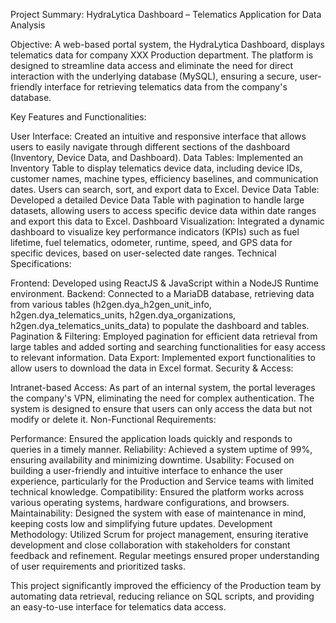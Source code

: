 Project Summary: HydraLytica Dashboard – Telematics Application for Data Analysis

Objective:
A web-based portal system, the HydraLytica Dashboard, displays telematics data for company XXX Production department. The platform is designed to streamline data access and eliminate the need for direct interaction with the underlying database (MySQL), ensuring a secure, user-friendly interface for retrieving telematics data from the company's database.

Key Features and Functionalities:

User Interface: Created an intuitive and responsive interface that allows users to easily navigate through different sections of the dashboard (Inventory, Device Data, and Dashboard).
Data Tables: Implemented an Inventory Table to display telematics device data, including device IDs, customer names, machine types, efficiency baselines, and communication dates. Users can search, sort, and export data to Excel.
Device Data Table: Developed a detailed Device Data Table with pagination to handle large datasets, allowing users to access specific device data within date ranges and export this data to Excel.
Dashboard Visualization: Integrated a dynamic dashboard to visualize key performance indicators (KPIs) such as fuel lifetime, fuel telematics, odometer, runtime, speed, and GPS data for specific devices, based on user-selected date ranges.
Technical Specifications:

Frontend: Developed using ReactJS & JavaScript within a NodeJS Runtime environment.
Backend: Connected to a MariaDB database, retrieving data from various tables (h2gen.dya_h2gen_unit_info, h2gen.dya_telematics_units, h2gen.dya_organizations, h2gen.dya_telematics_units_data) to populate the dashboard and tables.
Pagination & Filtering: Employed pagination for efficient data retrieval from large tables and added sorting and searching functionalities for easy access to relevant information.
Data Export: Implemented export functionalities to allow users to download the data in Excel format.
Security & Access:

Intranet-based Access: As part of an internal system, the portal leverages the company's VPN, eliminating the need for complex authentication. The system is designed to ensure that users can only access the data but not modify or delete it.
Non-Functional Requirements:

Performance: Ensured the application loads quickly and responds to queries in a timely manner.
Reliability: Achieved a system uptime of 99%, ensuring availability and minimizing downtime.
Usability: Focused on building a user-friendly and intuitive interface to enhance the user experience, particularly for the Production and Service teams with limited technical knowledge.
Compatibility: Ensured the platform works across various operating systems, hardware configurations, and browsers.
Maintainability: Designed the system with ease of maintenance in mind, keeping costs low and simplifying future updates.
Development Methodology:
Utilized Scrum for project management, ensuring iterative development and close collaboration with stakeholders for constant feedback and refinement. Regular meetings ensured proper understanding of user requirements and prioritized tasks.

This project significantly improved the efficiency of the Production team by automating data retrieval, reducing reliance on SQL scripts, and providing an easy-to-use interface for telematics data access.
